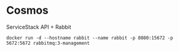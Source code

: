 # Cosmos
ServiceStack API + Rabbit

```
docker run -d --hostname rabbit --name rabbit -p 8080:15672 -p 5672:5672 rabbitmq:3-management
```
